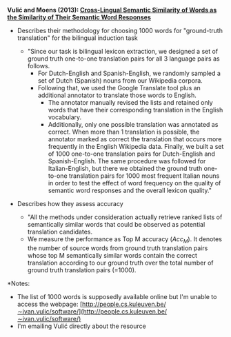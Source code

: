 **Vulić and Moens (2013): [Cross-Lingual Semantic Similarity of Words as the Similarity of Their Semantic Word Responses](http://www.aclweb.org/anthology/N13-1011)**
* Describes their methodology for choosing 1000 words for "ground-truth translation" for the bilingual induction task
  * "Since our task is bilingual lexicon extraction, we designed a set of ground truth one-to-one translation pairs for all 3 language pairs as follows. 
    * For Dutch-English and Spanish-English, we randomly sampled a set of Dutch (Spanish) nouns from our Wikipedia corpora.
    * Following that, we used the Google Translate tool plus an additional annotator to translate those words to English. 
      * The annotator manually revised the lists and retained only words that have their corresponding translation in the English vocabulary.
      * Additionally, only one possible translation was annotated as correct. When more than 1 translation is possible, the annotator marked as correct the translation that occurs more frequently in the English Wikipedia data. Finally, we built a set of 1000 one-to-one translation pairs for Dutch-English and Spanish-English. The same procedure was followed for Italian-English, but there we obtained the ground truth one-to-one translation pairs for 1000 most frequent Italian nouns in order to test the effect of word frequency on the quality of semantic word responses and the overall lexicon quality."
      
      
* Describes how they assess accuracy
  * "All the methods under consideration actually retrieve ranked lists of semantically similar words that could be observed as potential translation candidates. 
  * We measure the performance as Top M accuracy ($Acc_{M}$). It denotes the number of source words from ground truth translation pairs whose top M semantically similar words contain the correct translation according to our ground truth over the total number of ground
truth translation pairs (=1000).
      
      
      
*Notes:
* The list of 1000 words is supposedly available online but I'm unable to access the webpage: [http://people.cs.kuleuven.be/∼ivan.vulic/software/](http://people.cs.kuleuven.be/∼ivan.vulic/software/)
* I'm emailing Vulić directly about the resource
